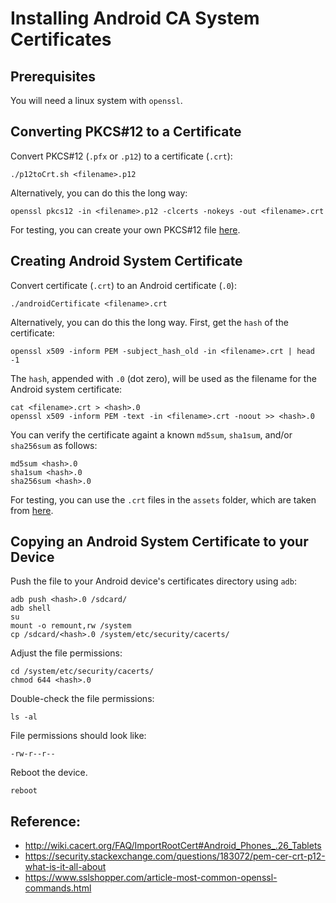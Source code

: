 # Installing Android CA System Certificates


## Prerequisites
You will need a linux system with `openssl`.


## Converting PKCS#12 to a Certificate
Convert PKCS#12 (`.pfx` or `.p12`) to a certificate (`.crt`):
```
./p12toCrt.sh <filename>.p12
```

Alternatively, you can do this the long way:
```
openssl pkcs12 -in <filename>.p12 -clcerts -nokeys -out <filename>.crt
```

For testing, you can create your own PKCS#12 file [here](https://pkijs.org/examples/PKCS12SimpleExample.html).


## Creating Android System Certificate
Convert certificate (`.crt`) to an Android certificate (`.0`):
```
./androidCertificate <filename>.crt
```

Alternatively, you can do this the long way. First, get the `hash` of the certificate:
```
openssl x509 -inform PEM -subject_hash_old -in <filename>.crt | head -1
```

The `hash`, appended with `.0` (dot zero), will be used as the filename for the Android system certificate:
```
cat <filename>.crt > <hash>.0
openssl x509 -inform PEM -text -in <filename>.crt -noout >> <hash>.0
```

You can verify the certificate againt a known `md5sum`, `sha1sum`, and/or `sha256sum` as follows:
```
md5sum <hash>.0
sha1sum <hash>.0
sha256sum <hash>.0
```

For testing, you can use the `.crt` files in the `assets` folder, which are taken from [here](https://www.cacert.org/index.php?id=3).


## Copying an Android System Certificate to your Device
Push the file to your Android device's certificates directory using `adb`:
```
adb push <hash>.0 /sdcard/
adb shell
su
mount -o remount,rw /system
cp /sdcard/<hash>.0 /system/etc/security/cacerts/
```

Adjust the file permissions:
```
cd /system/etc/security/cacerts/
chmod 644 <hash>.0
```

Double-check the file permissions:
```
ls -al
```

File permissions should look like:
```
-rw-r--r--
```

Reboot the device.
```
reboot
```


## Reference:
* http://wiki.cacert.org/FAQ/ImportRootCert#Android_Phones_.26_Tablets
* https://security.stackexchange.com/questions/183072/pem-cer-crt-p12-what-is-it-all-about
* https://www.sslshopper.com/article-most-common-openssl-commands.html
